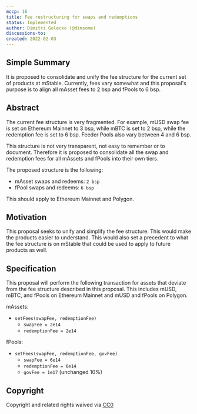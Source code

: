 ```yaml
---
mccp: 16
title: Fee restructuring for swaps and redemptions
status: Implemented
author: Dimitri Golecko (@dimsome)
discussions-to:
created: 2022-02-03
---
```


## Simple Summary

It is proposed to consolidate and unify the fee structure for the current set of products at mStable. Currently, fees vary somewhat and this proposal's purpose is to align all mAsset fees to 2 bsp and fPools to 6 bsp.

## Abstract

The current fee structure is very fragmented. For example, mUSD swap fee is set on Ethereum Mainnet to 3 bsp, while mBTC is set to 2 bsp, while the redemption fee is set to 6 bsp. Feeder Pools also vary between 4 and 6 bsp.

This structure is not very transparent, not easy to remember or to document. Therefore it is proposed to consolidate all the swap and redemption fees for all mAssets and fPools into their own tiers.

The proposed structure is the following:

- mAsset swaps and redeems: `2 bsp`
- fPool swaps and redeems: `6 bsp`

This should apply to Ethereum Mainnet and Polygon.

## Motivation

This proposal seeks to unify and simplify the fee structure. This would make the products easier to understand. This would also set a precedent to what the fee structure is on mStable that could be used to apply to future products as well.

## Specification

This proposal will perform the following transaction for assets that deviate from the fee structure described in this proposal. This includes mUSD, mBTC, and fPools on Ethereum Mainnet and mUSD and fPools on Polygon.

mAssets:

- `setFees(swapFee, redemptionFee)`
  - `swapFee = 2e14`
  - `redemptionFee = 2e14`

fPools:

- `setFees(swapFee, redemptionFee, govFee)`
  - `swapFee = 6e14`
  - `redemptionFee = 6e14`
  - `govFee = 1e17` (unchanged 10%)

## Copyright

Copyright and related rights waived via [CC0](https://creativecommons.org/publicdomain/zero/1.0/)
